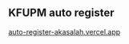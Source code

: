 ## KFUPM auto register

[auto-register-akasalah.vercel.app](https://auto-register-akasalah.vercel.app)
